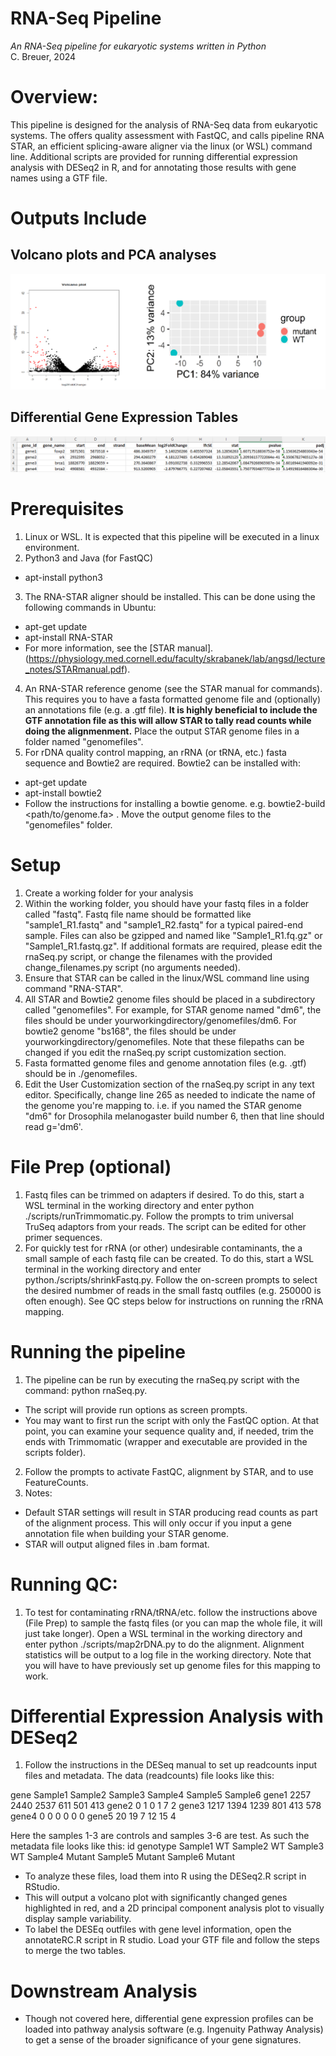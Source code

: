 # RNA-Seq Pipeline
<i>An RNA-Seq pipeline for eukaryotic systems written in Python</i><br>
C. Breuer, 2024

# Overview:
This pipeline is designed for the analysis of RNA-Seq data from eukaryotic systems. The offers quality assessment with FastQC, and calls pipeline RNA STAR, an efficient splicing-aware aligner via the linux (or WSL) command line. Additional scripts are provided for running differential expression analysis with DESeq2 in R, and for annotating those results with gene names using a GTF file. 

# Outputs Include
## Volcano plots and PCA analyses
![Volcano Plot of differentially expressed genes and a PCA analysis:](./pics/figures.png)

## Differential Gene Expression Tables
![Differential Expression Tables](./pics/deseqout.png)


# Prerequisites
1) Linux or WSL. It is expected that this pipeline will be executed in a linux environment.
2) Python3 and Java (for FastQC)
- apt-install python3
3) The RNA-STAR aligner should be installed. This can be done using the following commands in Ubuntu:
- apt-get update
- apt-install RNA-STAR
- For more information, see the  [STAR manual].(https://physiology.med.cornell.edu/faculty/skrabanek/lab/angsd/lecture_notes/STARmanual.pdf).
4) An RNA-STAR reference genome (see the STAR manual for commands). This requires you to have a fasta formatted genome file and (optionally) an annotations file (e.g. a .gtf file). <b>It is highly beneficial to include the GTF annotation file as this will allow STAR to tally read counts while doing the alignmenment.</b> Place the output STAR genome files in a folder named "genomefiles".
5) For rDNA quality control mapping, an rRNA (or tRNA, etc.) fasta sequence and Bowtie2 are required. Bowtie2 can be installed with:
- apt-get update
- apt-install bowtie2
- Follow the instructions for installing a bowtie genome. e.g. bowtie2-build <path/to/genome.fa> <genomeName>. Move the output genome files to the "genomefiles" folder.


# Setup
1) Create a working folder for your analysis
2) Within the working folder, you should have your fastq files in a folder called "fastq". Fastq file name should be formatted like "sample1_R1.fastq" and "sample1_R2.fastq" for a typical paired-end sample. Files can also be gzipped and named like "Sample1_R1.fq.gz" or "Sample1_R1.fastq.gz". If additional formats are required, please edit the rnaSeq.py script, or change the filenames with the provided change_filenames.py script (no arguments needed).
3) Ensure that STAR can be called in the linux/WSL command line using command "RNA-STAR".
4) All STAR and Bowtie2 genome files should be placed in a subdirectory called "genomefiles". For example, for STAR genome named "dm6", the files should be under yourworkingdirectory/genomefiles/dm6. For bowtie2 genome "bs168", the files should be under yourworkingdirectory/genomefiles. Note that these filepaths can be changed if you edit the rnaSeq.py script customization section.
5) Fasta formatted genome files and genome annotation files (e.g. .gtf) should be in ./genomefiles. 
6) Edit the User Customization section of the rnaSeq.py script in any text editor. Specifically, change line 265 as needed to indicate the name of the genome you're mapping to. i.e. if you named the STAR genome "dm6" for Drosophila melanogaster build number 6, then that line should read g='dm6'.

# File Prep (optional)
1) Fastq files can be trimmed on adapters if desired. To do this, start a WSL terminal in the working directory and enter python ./scripts/runTrimmomatic.py. Follow the prompts to trim universal TruSeq adaptors from your reads. The script can be edited for other primer sequences.
2) For quickly test for rRNA (or other) undesirable contaminants, the a small sample of each fastq file can be created. To do this, start a WSL terminal in the working directory and enter python./scripts/shrinkFastq.py. Follow the on-screen prompts to select the desired numbmer of reads in the small fastq outfiles (e.g. 250000 is often enough). See QC steps below for instructions on running the rRNA mapping.

# Running the pipeline
1) The pipeline can be run by executing the rnaSeq.py script with the command: python rnaSeq.py. 
- The script will provide run options as screen prompts.
- You may want to first run the script with only the FastQC option. At that point, you can examine your sequence quality and, if needed, trim the ends with Trimmomatic (wrapper and executable are provided in the scripts folder). 
2) Follow the prompts to activate FastQC, alignment by STAR, and to use FeatureCounts. 
3) Notes:
- Default STAR settings will result in STAR producing read counts as part of the alignment process. This will only occur if you input a gene annotation file when building your STAR genome.
- STAR will output aligned files in .bam format. 

# Running QC:
1) To test for contaminating rRNA/tRNA/etc. follow the instructions above (File Prep) to sample the fastq files (or you can map the whole file, it will just take longer). Open a WSL terminal in the working directory and enter python ./scripts/map2rDNA.py to do the alignment. Alignment statistics will be output to a log file in the working directory. Note that you will have to have previously set up genome files for this mapping to work.

# Differential Expression Analysis with DESeq2
1) Follow the instructions in the DESeq manual to set up readcounts input files and metadata. The data (readcounts) file looks like this:

gene	        Sample1	    Sample2	    Sample3     Sample4     Sample5     Sample6
gene1       	2257	    2440	    2537	    611         501         413
gene2       	0	        1	        0	        1           7           2
gene3       	1217	    1394	    1239	    801         413         578         
gene4       	0	        0	        0	        0           0           0
gene5       	20	        19	        7	        12          15          4

Here the samples 1-3 are controls and samples 3-6 are test. As such the metadata file looks like this:
id	            genotype
Sample1      	WT
Sample2 	    WT
Sample3 	    WT
Sample4 	    Mutant
Sample5         Mutant
Sample6         Mutant

- To analyze these files, load them into R using the DESeq2.R script in RStudio.
- This will output a volcano plot with significantly changed genes highlighted in red, and a 2D principal component analysis plot to visually display sample variability.
- To label the DESEq outfiles with gene level information, open the annotateRC.R script in R studio. Load your GTF file and follow the steps to merge the two tables.

# Downstream Analysis
- Though not covered here, differential gene expression profiles can be loaded into pathway analysis software (e.g. Ingenuity Pathway Analysis) to get a sense of the broader significance of your gene signatures.
